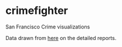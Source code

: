 crimefighter
============

San Francisco Crime visualizations

Data drawn from [here](http://www.crimemapping.com/map/ca/sanfrancisco) on the detailed reports.